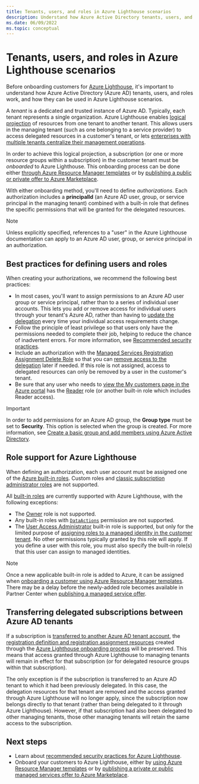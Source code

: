 ```yaml
---
title: Tenants, users, and roles in Azure Lighthouse scenarios
description: Understand how Azure Active Directory tenants, users, and roles can be used in Azure Lighthouse scenarios.
ms.date: 06/09/2022
ms.topic: conceptual
---
```


# Tenants, users, and roles in Azure Lighthouse scenarios

Before onboarding customers for [Azure Lighthouse](../overview.md), it's important to understand how Azure Active Directory (Azure AD) tenants, users, and roles work, and how they can be used in Azure Lighthouse scenarios.

A *tenant* is a dedicated and trusted instance of Azure AD. Typically, each tenant represents a single organization. Azure Lighthouse enables [logical projection](architecture.md#logical-projection) of resources from one tenant to another tenant. This allows users in the managing tenant (such as one belonging to a service provider) to access delegated resources in a customer's tenant, or lets [enterprises with multiple tenants centralize their management operations](enterprise.md).

In order to achieve this logical projection, a subscription (or one or more resource groups within a subscription) in the customer tenant must be *onboarded* to Azure Lighthouse. This onboarding process can be done either [through Azure Resource Manager templates](../how-to/onboard-customer.md) or by [publishing a public or private offer to Azure Marketplace](../how-to/publish-managed-services-offers.md).

With either onboarding method, you'll need to define *authorizations*. Each authorization includes a **principalId** (an Azure AD user, group, or service principal in the managing tenant) combined with a built-in role that defines the specific permissions that will be granted for the delegated resources.

> [!NOTE]
> Unless explicitly specified, references to a "user" in the Azure Lighthouse documentation can apply to an Azure AD user, group, or service principal in an authorization.

## Best practices for defining users and roles

When creating your authorizations, we recommend the following best practices:

- In most cases, you'll want to assign permissions to an Azure AD user group or service principal, rather than to a series of individual user accounts. This lets you add or remove access for individual users through your tenant's Azure AD, rather than having to [update the delegation](../how-to/update-delegation.md) every time your individual access requirements change.
- Follow the principle of least privilege so that users only have the permissions needed to complete their job, helping to reduce the chance of inadvertent errors. For more information, see [Recommended security practices](../concepts/recommended-security-practices.md).
- Include an authorization with the [Managed Services Registration Assignment Delete Role](../../role-based-access-control/built-in-roles.md#managed-services-registration-assignment-delete-role) so that you can [remove access to the delegation](../how-to/remove-delegation.md) later if needed. If this role is not assigned, access to delegated resources can only be removed by a user in the customer's tenant.
- Be sure that any user who needs to [view the My customers page in the Azure portal](../how-to/view-manage-customers.md) has the [Reader](../../role-based-access-control/built-in-roles.md#reader) role (or another built-in role which includes Reader access).

> [!IMPORTANT]
> In order to add permissions for an Azure AD group, the **Group type** must be set to **Security**. This option is selected when the group is created. For more information, see [Create a basic group and add members using Azure Active Directory](../../active-directory/fundamentals/active-directory-groups-create-azure-portal.md).

## Role support for Azure Lighthouse

When defining an authorization, each user account must be assigned one of the [Azure built-in roles](../../role-based-access-control/built-in-roles.md). Custom roles and [classic subscription administrator roles](../../role-based-access-control/classic-administrators.md) are not supported.

All [built-in roles](../../role-based-access-control/built-in-roles.md) are currently supported with Azure Lighthouse, with the following exceptions:

- The [Owner](../../role-based-access-control/built-in-roles.md#owner) role is not supported.
- Any built-in roles with [`DataActions`](../../role-based-access-control/role-definitions.md#dataactions) permission are not supported.
- The [User Access Administrator](../../role-based-access-control/built-in-roles.md#user-access-administrator) built-in role is supported, but only for the limited purpose of [assigning roles to a managed identity in the customer tenant](../how-to/deploy-policy-remediation.md#create-a-user-who-can-assign-roles-to-a-managed-identity-in-the-customer-tenant). No other permissions typically granted by this role will apply. If you define a user with this role, you must also specify the built-in role(s) that this user can assign to managed identities.

> [!NOTE]
> Once a new applicable built-in role is added to Azure, it can be assigned when [onboarding a customer using Azure Resource Manager templates](../how-to/onboard-customer.md). There may be a delay before the newly-added role becomes available in Partner Center when [publishing a managed service offer](../how-to/publish-managed-services-offers.md).

## Transferring delegated subscriptions between Azure AD tenants

If a subscription is [transferred to another Azure AD tenant account](../../cost-management-billing/manage/billing-subscription-transfer.md#transfer-a-subscription-to-another-azure-ad-tenant-account), the [registration definition and registration assignment resources](architecture.md#delegation-resources-created-in-the-customer-tenant) created through the [Azure Lighthouse onboarding process](../how-to/onboard-customer.md) will be preserved. This means that access granted through Azure Lighthouse to managing tenants will remain in effect for that subscription (or for delegated resource groups within that subscription).

The only exception is if the subscription is transferred to an Azure AD tenant to which it had been previously delegated. In this case, the delegation resources for that tenant are removed and the access granted through Azure Lighthouse will no longer apply, since the subscription now belongs directly to that tenant (rather than being delegated to it through Azure Lighthouse). However, if that subscription had also been delegated to other managing tenants, those other managing tenants will retain the same access to the subscription.

## Next steps

- Learn about [recommended security practices for Azure Lighthouse](recommended-security-practices.md).
- Onboard your customers to Azure Lighthouse, either by [using Azure Resource Manager templates](../how-to/onboard-customer.md) or by [publishing a private or public managed services offer to Azure Marketplace](../how-to/publish-managed-services-offers.md).
